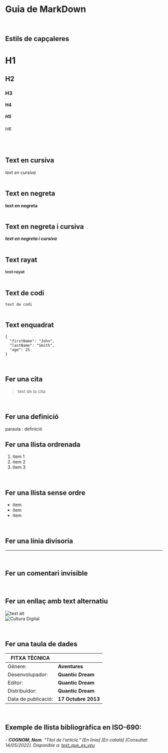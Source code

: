 # Guia de MarkDown
<br>

## Estils de capçaleres

# H1
## H2
### H3
#### H4
##### H5
###### H6  
<br>
  
## Text en cursiva  

*text en cursiva*  
<br>  

## Text en negreta  

**text en negreta**  
<br>
  
## Text en negreta i cursiva  

***text en negreta i cursiva***  
<br>
  
## Text rayat  

~~text rayat~~    
<br>

## Text de codi  

`text de codi`    
<br>

## Text enquadrat

```
{
  "firstName": "John",
  "lastName": "Smith",
  "age": 25
}
```
<br>

## Fer una cita  

> text de la cita
<br>

## Fer una definició  

paraula
: definició
<br>

## Fer una llista ordrenada  

1. item 1
2. item 2
3. item 3
<br>

## Fer una llista sense ordre

- item
- item
- item
<br>

## Fer una línia divisoria

-----  
<br>

## Fer un comentari invisible

[Aquí va el comentari]: #  
<br>

## Fer un enllaç amb text alternatiu   

![text alt](enllaç)  
![Cultura Digital](https://miro.medium.com/max/400/0*9PyyNvrO2PcD3KuU.png)  

[Idealment, crear una carpeta d'imatges o videos al directori i enllaçar des d'aquí en comptes de fer enllaços externs]: # 
<br>

## Fer una taula de dades

| FITXA TÈCNICA |     |
| -- | -- |
| Gènere: | **Aventures** |
| Desenvolupador: | **Quantic Dream** |
| Editor: | **Quantic Dream** |
| Distribuidor: | **Quantic Dream** |
| Data de publicació: | **17 Octubre 2013** |
<br>

## Exemple de llista bibliogràfica en ISO-690:  

###### - **COGNOM, Nom**. *"Títol de l'article."* [En línia] [En català] [Consultat: 14/05/2022]. Disponible a: [text_que_es_veu](enllaç)  
<br>
